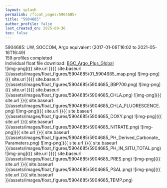 ```yaml
---
layout: splash
permalink: /float_pages/5904685/
title: "5904685"
author_profile: false
last_created_on: 2025-09-30
toc: false
---
```

 
5904685: UW, SOCCOM, Argo equivalent (2017-01-09T16:02 to 2021-05-16T16:49)\
159 profiles completed\
Individual float file download: [BGC_Argo_Plus_Global](https://ftp.soest.hawaii.edu/bgc_argo_plus/Individual_Floats/outliers_removed/5904685_Sprof_processed.nc)\
![img-png]({{ site.url }}{{ site.baseurl }}/assets/images/float_figures/5904685/01_5904685_map.png)
![img-png]({{ site.url }}{{ site.baseurl }}/assets/images/float_figures/5904685/5904685_BBP700.png)
![img-png]({{ site.url }}{{ site.baseurl }}/assets/images/float_figures/5904685/5904685_CHLA.png)
![img-png]({{ site.url }}{{ site.baseurl }}/assets/images/float_figures/5904685/5904685_CHLA_FLUORESCENCE.png)
![img-png]({{ site.url }}{{ site.baseurl }}/assets/images/float_figures/5904685/5904685_DOXY.png)
![img-png]({{ site.url }}{{ site.baseurl }}/assets/images/float_figures/5904685/5904685_NITRATE.png)
![img-png]({{ site.url }}{{ site.baseurl }}/assets/images/float_figures/5904685/5904685_PH_Derived_Carbonate_Parameters.png)
![img-png]({{ site.url }}{{ site.baseurl }}/assets/images/float_figures/5904685/5904685_PH_IN_SITU_TOTAL.png)
![img-png]({{ site.url }}{{ site.baseurl }}/assets/images/float_figures/5904685/5904685_PRES.png)
![img-png]({{ site.url }}{{ site.baseurl }}/assets/images/float_figures/5904685/5904685_PSAL.png)
![img-png]({{ site.url }}{{ site.baseurl }}/assets/images/float_figures/5904685/5904685_TEMP.png)

